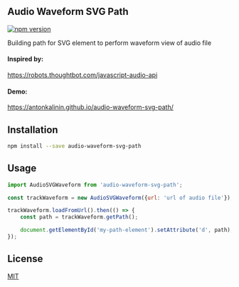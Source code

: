 ## Audio Waveform SVG Path

[![npm version](https://badge.fury.io/js/audio-waveform-svg-path.svg)](https://badge.fury.io/js/audio-waveform-svg-path)

Building path for SVG element to perform waveform view of audio file

#### Inspired by:
https://robots.thoughtbot.com/javascript-audio-api

#### Demo:
https://antonkalinin.github.io/audio-waveform-svg-path/

## Installation

```bash
npm install --save audio-waveform-svg-path
```

## Usage
```js
import AudioSVGWaveform from 'audio-waveform-svg-path';

const trackWaveform = new AudioSVGWaveform({url: 'url of audio file'});

trackWaveform.loadFromUrl().then(() => {
    const path = trackWaveform.getPath();

    document.getElementById('my-path-element').setAttribute('d', path);
});

```

## License

  [MIT](LICENSE)
